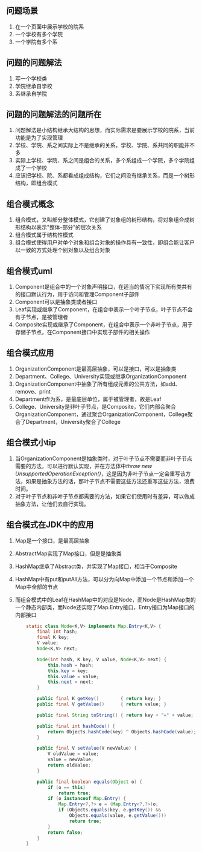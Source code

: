## 问题场景

1. 在一个页面中展示学校的院系
2. 一个学校有多个学院
3. 一个学院有多个系

## 问题的问题解法

1. 写一个学校类
2. 学院继承自学校
3. 系继承自学院

## 问题的问题解法的问题所在

1. 问题解法是小结构继承大结构的思想，而实际需求是要展示学校的院系，当前功能是为了实现管理
2. 学校、学院、系之间实际上不是继承的关系，学校、学院、系共同的职能并不多
2. 实际上学校、学院、系之间是组合的关系，多个系组成一个学院，多个学院组成了一个学校
3. 应该把学校、院、系都看成组成结构，它们之间没有继承关系，而是一个树形结构，即组合模式

## 组合模式概念

1. 组合模式，又叫部分整体模式，它创建了对象组的树形结构，将对象组合成树形结构以表示"整体-部分"的层次关系
2. 组合模式属于结构性模式
3. 组合模式使得用户对单个对象和组合对象的操作具有一致性，即组合能让客户以一致的方式处理个别对象以及组合对象

## 组合模式uml

1. Component是组合中的一个对象声明接口，在适当的情况下实现所有类共有的接口默认行为，用于访问和管理Component子部件
2. Component可以是抽象类或者接口
3. Leaf实现或继承了Component，在组合中表示一个叶子节点，叶子节点不会有子节点，是被管理者
4. Composite实现或继承了Component，在组合中表示一个非叶子节点，用于存储子节点，在Component接口中实现子部件的相关操作

## 组合模式应用

1. OrganizationComponent是最高层抽象，可以是接口，可以是抽象类
2. Department、College、University实现或继承OrganizationComponent
3. OrganizationComponent中抽象了所有组成元素的公共方法，如add、remove、print
4. Department作为系，是最底层单位，属于被管理者，故是Leaf
5. College、University是非叶子节点，是Composite，它们内部会聚合OrganizationComponent，通过聚合OrganizationComponent，College聚合了Department，University聚合了College

## 组合模式小tip

1. 当OrganizationComponent是抽象类时，对于叶子节点不需要而非叶子节点需要的方法，可以进行默认实现，并在方法体中*throw new UnsupportedOperationException()*，这是因为非叶子节点一定会重写该方法，如果是抽象方法的话，那叶子节点不需要这些方法还重写这些方法，浪费时间。
2. 对于叶子节点和非叶子节点都需要的方法，如果它们使用时有差异，可以做成抽象方法，让他们去自行实现。

## 组合模式在JDK中的应用

1. Map是一个接口，是最高层抽象
2. AbstractMap实现了Map接口，但是是抽象类
3. HashMap继承了Abstract类，并实现了Map接口，相当于Composite
4. HashMap中有put和putAll方法，可以分为向Map中添加一个节点和添加一个Map中全部的节点
5. 而组合模式中的Leaf在HashMap中的对应是Node，而Node是HashMap类的一个静态内部类，而Node还实现了Map.Entry接口，Entry接口为Map接口的内部接口

   ```java
       static class Node<K,V> implements Map.Entry<K,V> {
           final int hash;
           final K key;
           V value;
           Node<K,V> next;
   
           Node(int hash, K key, V value, Node<K,V> next) {
               this.hash = hash;
               this.key = key;
               this.value = value;
               this.next = next;
           }
   
           public final K getKey()        { return key; }
           public final V getValue()      { return value; }
   
           public final String toString() { return key + "=" + value; }
   
           public final int hashCode() {
               return Objects.hashCode(key) ^ Objects.hashCode(value);
           }
   
           public final V setValue(V newValue) {
               V oldValue = value;
               value = newValue;
               return oldValue;
           }
   
           public final boolean equals(Object o) {
               if (o == this)
                   return true;
               if (o instanceof Map.Entry) {
                   Map.Entry<?,?> e = (Map.Entry<?,?>)o;
                   if (Objects.equals(key, e.getKey()) &&
                       Objects.equals(value, e.getValue()))
                       return true;
               }
               return false;
           }
       }
   ```
